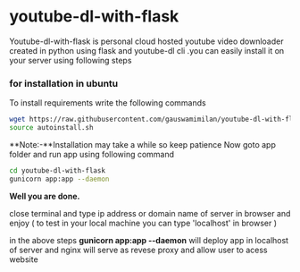 # youtube-dl-with-flask

Youtube-dl-with-flask is personal cloud hosted youtube video downloader created in python using flask and youtube-dl cli .you can easily install it on your server using following steps

### for installation in ubuntu
To install requirements write the following commands
```sh
wget https://raw.githubusercontent.com/gauswamimilan/youtube-dl-with-flask/master/autoinstall.sh
source autoinstall.sh
```
**Note:-**Installation may take a while so keep patience
Now goto app folder and run app using following command
```sh
cd youtube-dl-with-flask
gunicorn app:app --daemon
```
**Well you are done.**

close terminal and type ip address or domain name of server in browser and enjoy ( to test in your local machine you can type 'localhost' in browser )

in the above steps **gunicorn app:app --daemon** will deploy app in localhost of server and nginx will serve as revese proxy and allow user to acess website

